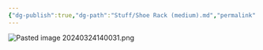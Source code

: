 ```yaml
---
{"dg-publish":true,"dg-path":"Stuff/Shoe Rack (medium).md","permalink":"/stuff/shoe-rack-medium/"}
---
```


![Pasted image 20240324140031.png](/img/user/Attachments/Pasted%20image%2020240324140031.png)